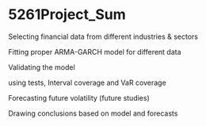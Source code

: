 # 5261Project_Sum

Selecting financial data from different industries & sectors

Fitting proper ARMA-GARCH model for different data 

Validating the model 

using tests, Interval coverage and VaR coverage

Forecasting future volatility (future studies)

Drawing conclusions based on model and forecasts

